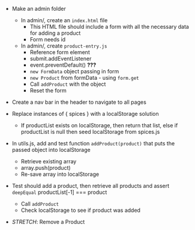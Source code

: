 * Make an admin folder
    * In admin/, create an `index.html` file 
        * This HTML file should include a form with all the necessary data for adding a product
        * Form needs id
    * In admin/, create `product-entry.js`
        * Reference form element 
        * submit.addEventListener
        * event.preventDefault() **???**
        * `new FormData` object passing in form
        * `new Product` from formData - using `form.get`
        * Call `addProduct` with the object
        * Reset the form
* Create a nav bar in the header to navigate to all pages

* Replace instances of { spices } with a localStorage solution
    * If productList exists on localStorage, then return that list, else if productList is null then seed localStorage from spices.js 

* In utils.js, add and test function `addProduct(product)` that puts the passed object into localStorage
    * Retrieve existing array
    * array.push(product)
    * Re-save array into localStorage
* Test should add a product, then retrieve all products and assert `deepEqual` productList[-1] === product
    * Call `addProduct`
    * Check localStorage to see if product was added

* *STRETCH*: Remove a Product